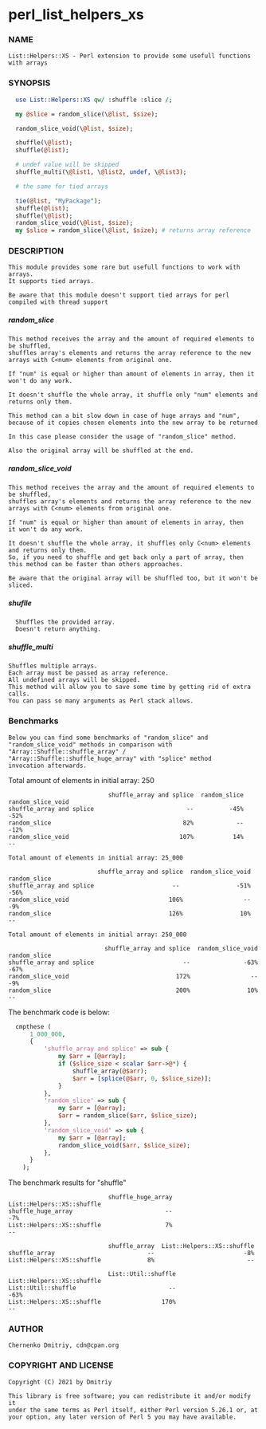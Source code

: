 # perl_list_helpers_xs

### NAME
    List::Helpers::XS - Perl extension to provide some usefull functions with arrays

### SYNOPSIS

```perl
  use List::Helpers::XS qw/ :shuffle :slice /;

  my @slice = random_slice(\@list, $size);

  random_slice_void(\@list, $size);

  shuffle(\@list);
  shuffle(@list);

  # undef value will be skipped
  shuffle_multi(\@list1, \@list2, undef, \@list3);

  # the same for tied arrays

  tie(@list, "MyPackage");
  shuffle(@list);
  shuffle(\@list);
  random_slice_void(\@list, $size);
  my $slice = random_slice(\@list, $size); # returns array reference
```

### DESCRIPTION
    This module provides some rare but usefull functions to work with
    arrays.
    It supports tied arrays.

    Be aware that this module doesn't support tied arrays for perl compiled with thread support

##### random_slice
    This method receives the array and the amount of required elements to be shuffled,
    shuffles array's elements and returns the array reference to the new
    arrays with C<num> elements from original one.

    If "num" is equal or higher than amount of elements in array, then it
    won't do any work.

    It doesn't shuffle the whole array, it shuffle only "num" elements and
    returns only them.

    This method can a bit slow down in case of huge arrays and "num",
    because of it copies chosen elements into the new array to be returned

    In this case please consider the usage of "random_slice" method.

    Also the original array will be shuffled at the end.

##### random_slice_void

    This method receives the array and the amount of required elements to be shuffled,
    shuffles array's elements and returns the array reference to the new
    arrays with C<num> elements from original one.

    If "num" is equal or higher than amount of elements in array, then
    it won't do any work.

    It doesn't shuffle the whole array, it shuffles only C<num> elements and returns only them.
    So, if you need to shuffle and get back only a part of array, then this method can be faster than others approaches.

    Be aware that the original array will be shuffled too, but it won't be sliced.

##### shuflle
      Shuffles the provided array.
      Doesn't return anything.

##### shuffle_multi
    Shuffles multiple arrays.
    Each array must be passed as array reference.
    All undefined arrays will be skipped.
    This method will allow you to save some time by getting rid of extra calls.
    You can pass so many arguments as Perl stack allows.

### Benchmarks
    Below you can find some benchmarks of "random_slice" and
    "random_slice_void" methods in comparison with
    "Array::Shuffle::shuffle_array" /
    "Array::Shuffle::shuffle_huge_array" with "splice" method
    invocation afterwards.

Total amount of elements in initial array: 250
```
                            shuffle_array and splice  random_slice  random_slice_void
shuffle_array and splice                          --          -45%               -52%
random_slice                                     82%            --               -12%
random_slice_void                               107%           14%                 --

Total amount of elements in initial array: 25_000

                         shuffle_array and splice  random_slice_void  random_slice
shuffle_array and splice                      --                -51%          -56%
random_slice_void                            106%                 --           -9%
random_slice                                 126%                10%            --

Total amount of elements in initial array: 250_000

                           shuffle_array and splice  random_slice_void  random_slice
shuffle_array and splice                         --               -63%          -67%
random_slice_void                              172%                 --           -9%
random_slice                                   200%                10%            --
```

The benchmark code is below:

```perl
  cmpthese (
      1_000_000,
      {
          'shuffle_array and splice' => sub {
              my $arr = [@array];
              if ($slice_size < scalar $arr->@*) {
                  shuffle_array(@$arr);
                  $arr = [splice(@$arr, 0, $slice_size)];
              }
          },
          'random_slice' => sub {
              my $arr = [@array];
              $arr = random_slice($arr, $slice_size);
          },
          'random_slice_void' => sub {
              my $arr = [@array];
              random_slice_void($arr, $slice_size);
          },
      }
    );
```

The benchmark results for "shuffle"

```
                            shuffle_huge_array  List::Helpers::XS::shuffle
shuffle_huge_array                          --                         -7%
List::Helpers::XS::shuffle                  7%                          --

                            shuffle_array  List::Helpers::XS::shuffle
shuffle_array                          --                         -8%
List::Helpers::XS::shuffle             8%                          --

                            List::Util::shuffle  List::Helpers::XS::shuffle
List::Util::shuffle                          --                        -63%
List::Helpers::XS::shuffle                 170%                         --
```

### AUTHOR
    Chernenko Dmitriy, cdn@cpan.org

### COPYRIGHT AND LICENSE
    Copyright (C) 2021 by Dmitriy

    This library is free software; you can redistribute it and/or modify it
    under the same terms as Perl itself, either Perl version 5.26.1 or, at
    your option, any later version of Perl 5 you may have available.
